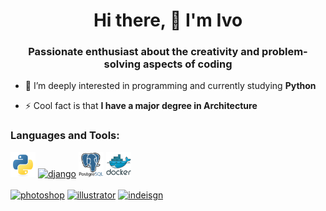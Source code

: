 

<!--
### Hi there 👋
**idakiev/idakiev** is a ✨ _special_ ✨ repository because its `README.md` (this file) appears on your GitHub profile.

Here are some ideas to get you started:

- 🔭 I’m currently working on ...
- 🌱 I’m currently learning ...
- 👯 I’m looking to collaborate on ...
- 🤔 I’m looking for help with ...
- 💬 Ask me about ...
- 📫 How to reach me: ...
- 😄 Pronouns: ...
- ⚡ Fun fact: ...
-->


<h1 align="center">Hi there, 👋 I'm Ivo</h1>
<h3 align="center">Passionate enthusiast about the creativity and problem-solving aspects of coding</h3>

- 🌱 I’m deeply interested in programming and currently studying **Python**

- ⚡ Cool fact is that **I have a major degree in Architecture**

<!--
<h3 align="left">Connect with me:</h3>
<p align="left">
</p>
-->

<h3 align="left">Languages and Tools:</h3>
<p align="left">
  <a href="#"><img src="https://raw.githubusercontent.com/devicons/devicon/master/icons/python/python-original.svg" alt="python" width="40" height="40"/></a>
  <a href="#"><img src="https://cdn.worldvectorlogo.com/logos/django.svg" alt="django" width="40" height="40"/></a>
  <a href="#"><img src="https://raw.githubusercontent.com/devicons/devicon/master/icons/postgresql/postgresql-original-wordmark.svg" alt="postgresql" width="40" height="40"/></a>
  <a href="#"><img src="https://raw.githubusercontent.com/devicons/devicon/master/icons/docker/docker-original-wordmark.svg" alt="docker" width="40" height="40"/></a>
  <br><br>
  <a href="#"><img src="https://www.svgrepo.com/show/503155/adobe-ps.svg" alt="photoshop" width="40" height="40"/></a>
  <a href="#"><img src="https://www.svgrepo.com/show/503148/adobe-ai.svg" alt="illustrator" width="40" height="40"/></a>
  <a href="#"><img src="https://www.svgrepo.com/show/503146/adobe-id.svg" alt="indeisgn" width="40" height="40"/></a>
</p>
